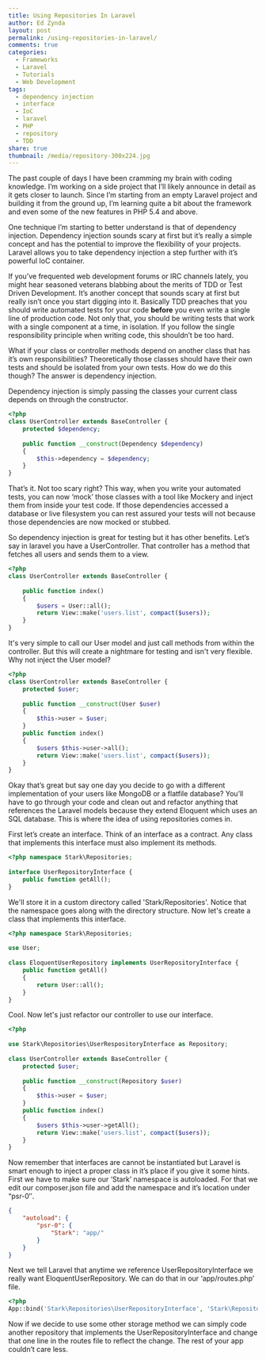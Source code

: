 ```yaml
---
title: Using Repositories In Laravel
author: Ed Zynda
layout: post
permalink: /using-repositories-in-laravel/
comments: true
categories:
  - Frameworks
  - Laravel
  - Tutorials
  - Web Development
tags:
  - dependency injection
  - interface
  - IoC
  - laravel
  - PHP
  - repository
  - TDD
share: true
thumbnail: /media/repository-300x224.jpg
---
```

The past couple of days I have been cramming my brain with coding knowledge. I&#8217;m working on a side project that I&#8217;ll likely announce in detail as it gets closer to launch. Since I&#8217;m starting from an empty Laravel project and building it from the ground up, I&#8217;m learning quite a bit about the framework and even some of the new features in PHP 5.4 and above.

One technique I&#8217;m starting to better understand is that of dependency injection. Dependency injection sounds scary at first but it&#8217;s really a simple concept and has the potential to improve the flexibility of your projects. Laravel allows you to take dependency injection a step further with it&#8217;s powerful IoC container.

If you&#8217;ve frequented web development forums or IRC channels lately, you might hear seasoned veterans blabbing about the merits of TDD or Test Driven Development. It&#8217;s another concept that sounds scary at first but really isn&#8217;t once you start digging into it. Basically TDD preaches that you should write automated tests for your code **before** you even write a single line of production code. Not only that, you should be writing tests that work with a single component at a time, in isolation. If you follow the single responsibility principle when writing code, this shouldn&#8217;t be too hard.

What if your class or controller methods depend on another class that has it&#8217;s own responsibilities? Theoretically those classes should have their own tests and should be isolated from your own tests. How do we do this though? The answer is dependency injection.

Dependency injection is simply passing the classes your current class depends on through the constructor. 

```php  
<?php
class UserController extends BaseController {
    protected $dependency;
 
    public function __construct(Dependency $dependency)
    {
        $this->dependency = $dependency;
    }
}
```

That&#8217;s it. Not too scary right? This way, when you write your automated tests, you can now &#8216;mock&#8217; those classes with a tool like Mockery and inject them from inside your test code. If those dependencies accessed a database or live filesystem you can rest assured your tests will not because those dependencies are now mocked or stubbed.

So dependency injection is great for testing but it has other benefits. Let&#8217;s say in laravel you have a UserController. That controller has a method that fetches all users and sends them to a view.

```php 
<?php
class UserController extends BaseController {
 
    public function index()
    {
        $users = User::all();
        return View::make('users.list', compact($users));
    }
}
```

It's very simple to call our User model and just call methods from within the controller. But this will create a nightmare for testing and isn't very flexible. Why not inject the User model?

```php  
<?php
class UserController extends BaseController {
    protected $user;
 
    public function __construct(User $user)
    {
        $this->user = $user;
    }
    public function index()
    {
        $users $this->user->all();
        return View::make('users.list', compact($users));
    }
}
```

Okay that&#8217;s great but say one day you decide to go with a different implementation of your users like MongoDB or a flatfile database? You&#8217;ll have to go through your code and clean out and refactor anything that references the Laravel models because they extend Eloquent which uses an SQL database. This is where the idea of using repositories comes in.

First let&#8217;s create an interface. Think of an interface as a contract. Any class that implements this interface must also implement its methods.

```php  
<?php namespace Stark\Repositories;
 
interface UserRepositoryInterface {
    public function getAll();
}
```

We'll store it in a custom directory called 'Stark/Repositories'. Notice that the namespace goes along with the directory structure. Now let's create a class that implements this interface.

```php  
<?php namespace Stark\Repositories;
 
use User;
 
class EloquentUserRepository implements UserRepositoryInterface {
    public function getAll()
    {
        return User::all();
    }
}
```

Cool. Now let's just refactor our controller to use our interface.

```php  
<?php
 
use Stark\Repositories\UserRespositoryInterface as Repository;
 
class UserController extends BaseController {
    protected $user;
 
    public function __construct(Repository $user)
    {
        $this->user = $user;
    }
    public function index()
    {
        $users $this->user->getAll();
        return View::make('users.list', compact($users));
    }
}
```

Now remember that interfaces are cannot be instantiated but Laravel is smart enough to inject a proper class in it&#8217;s place if you give it some hints. First we have to make sure our &#8216;Stark&#8217; namespace is autoloaded. For that we edit our composer.json file and add the namespace and it&#8217;s location under &#8220;psr-0&#8243;.

```json  
{
    "autoload": {
        "psr-0": {
            "Stark": "app/"
        }
    }
}
```

Next we tell Laravel that anytime we reference UserRepositoryInterface we really want EloquentUserRepository. We can do that in our &#8216;app/routes.php&#8217; file.

```php
<?php
App::bind('Stark\Repositories\UserRepositoryInterface', 'Stark\Repositories\EloquentUserRepository');
```

Now if we decide to use some other storage method we can simply code another repository that implements the UserRepositoryInterface and change that one line in the routes file to reflect the change. The rest of your app couldn&#8217;t care less.

 [1]: http://www.edzynda.com/media/repository.jpg
